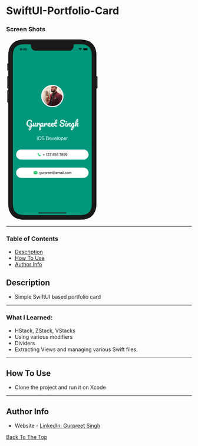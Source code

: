 # SwiftUI-Portfolio-Card
### Screen Shots

<img src="Github-Images/Img1.png" width="250">

---

### Table of Contents

- [Description](#description)
- [How To Use](#how-to-use)
- [Author Info](#author-info)

## Description

- Simple SwiftUI based portfolio card

---

### What I Learned:

- HStack, ZStack, VStacks
- Using various modifiers
- Dividers
- Extracting Views and managing various Swift files.

---

## How To Use

- Clone the project and run it on Xcode
---

## Author Info
- Website - [LinkedIn: Gurpreet Singh](https://www.linkedin.com/in/gurpreet-singh-a2651b107/)

[Back To The Top](#SwiftUI-Portfolio-Card)
